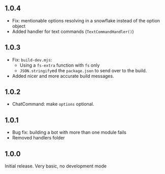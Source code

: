 ## 1.0.4

- Fix: mentionable options resolving in a snowflake instead of the option object
- Added handler for text commands (`TextCommandHandler()`)

## 1.0.3

- Fix: `build-dev.mjs`:
  - Using a `fs-extra` function with `fs` only
  - `JSON.stringify`ed the `package.json` to send over to the build.
- Added nicer and more accurate build messages.

## 1.0.2

- ChatCommand: make `options` optional.

## 1.0.1

- Bug fix: building a bot with more than one module fails
- Removed handlers folder

## 1.0.0

Initial release. Very basic, no development mode
